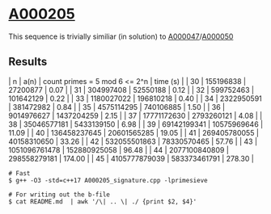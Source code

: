 # [A000205](https://oeis.org/A000205)

This sequence is trivially similiar (in solution) to [A000047](../A000047)/[A000050](../A000050)

## Results

| n  | a(n)          | count primes = 5 mod 6 <= 2^n | time (s) |
| 30 | 155196838       | 27200877       | 0.07    |
| 31 | 304997408       | 52550188       | 0.12    |
| 32 | 599752463       | 101642129      | 0.22    |
| 33 | 1180027022      | 196810218      | 0.40    |
| 34 | 2322950591      | 381472982      | 0.84    |
| 35 | 4575114295      | 740106885      | 1.50    |
| 36 | 9014976627      | 1437204259     | 2.15    |
| 37 | 17771172630     | 2793260121     | 4.08    |
| 38 | 35046577181     | 5433139150     | 6.98    |
| 39 | 69142199341     | 10575969646    | 11.09   |
| 40 | 136458237645    | 20601565285    | 19.05   |
| 41 | 269405780055    | 40158310650    | 33.26   |
| 42 | 532055501863    | 78330570465    | 57.76   |
| 43 | 1051096761478   | 152880925058   | 96.48   |
| 44 | 2077100840809   | 298558279181   | 174.00  |
| 45 | 4105777879039   | 583373461791   | 278.30  |

```
# Fast
$ g++ -O3 -std=c++17 A000205_signature.cpp -lprimesieve

# For writing out the b-file
$ cat README.md  | awk '/\| .. \| ./ {print $2, $4}'
```
